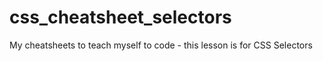 # css_cheatsheet_selectors
 My cheatsheets to teach myself to code - this lesson is for CSS Selectors 
